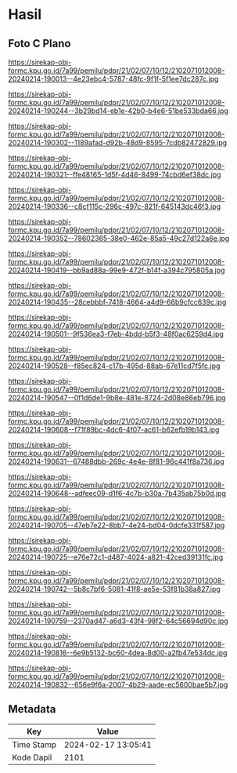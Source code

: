 # Hasil

## Foto C Plano

https://sirekap-obj-formc.kpu.go.id/7a99/pemilu/pdpr/21/02/07/10/12/2102071012008-20240214-190013--4e23ebc4-5787-48fc-9f1f-5f1ee7dc287c.jpg

https://sirekap-obj-formc.kpu.go.id/7a99/pemilu/pdpr/21/02/07/10/12/2102071012008-20240214-190244--3b29bd14-eb1e-42b0-b4e6-51be533bda66.jpg

https://sirekap-obj-formc.kpu.go.id/7a99/pemilu/pdpr/21/02/07/10/12/2102071012008-20240214-190302--1189afad-d92b-48d9-8595-7cdb82472829.jpg

https://sirekap-obj-formc.kpu.go.id/7a99/pemilu/pdpr/21/02/07/10/12/2102071012008-20240214-190321--ffe48165-1d5f-4d46-8499-74cbd6ef38dc.jpg

https://sirekap-obj-formc.kpu.go.id/7a99/pemilu/pdpr/21/02/07/10/12/2102071012008-20240214-190336--c8cf115c-296c-497c-821f-645143dc46f3.jpg

https://sirekap-obj-formc.kpu.go.id/7a99/pemilu/pdpr/21/02/07/10/12/2102071012008-20240214-190352--78602365-38e0-462e-85a5-49c27d122a6e.jpg

https://sirekap-obj-formc.kpu.go.id/7a99/pemilu/pdpr/21/02/07/10/12/2102071012008-20240214-190419--bb9ad88a-99e9-472f-b14f-a394c795805a.jpg

https://sirekap-obj-formc.kpu.go.id/7a99/pemilu/pdpr/21/02/07/10/12/2102071012008-20240214-190435--28cebbbf-7418-4664-a4d9-66b9cfcc639c.jpg

https://sirekap-obj-formc.kpu.go.id/7a99/pemilu/pdpr/21/02/07/10/12/2102071012008-20240214-190501--9f536ea3-f7eb-4bdd-b5f3-48f0ac6259d4.jpg

https://sirekap-obj-formc.kpu.go.id/7a99/pemilu/pdpr/21/02/07/10/12/2102071012008-20240214-190528--f85ec824-c17b-495d-88ab-67e11cd7f5fc.jpg

https://sirekap-obj-formc.kpu.go.id/7a99/pemilu/pdpr/21/02/07/10/12/2102071012008-20240214-190547--0f1d6de1-9b8e-481e-8724-2d08e86eb796.jpg

https://sirekap-obj-formc.kpu.go.id/7a99/pemilu/pdpr/21/02/07/10/12/2102071012008-20240214-190608--f71f89bc-4dc6-4f07-ac61-b62efb19b143.jpg

https://sirekap-obj-formc.kpu.go.id/7a99/pemilu/pdpr/21/02/07/10/12/2102071012008-20240214-190631--67488dbb-269c-4e4e-8f81-96c441f8a736.jpg

https://sirekap-obj-formc.kpu.go.id/7a99/pemilu/pdpr/21/02/07/10/12/2102071012008-20240214-190648--adfeec09-d1f6-4c7b-b30a-7b435ab75b0d.jpg

https://sirekap-obj-formc.kpu.go.id/7a99/pemilu/pdpr/21/02/07/10/12/2102071012008-20240214-190705--47eb7e22-8bb7-4e24-bd04-0dcfe331f587.jpg

https://sirekap-obj-formc.kpu.go.id/7a99/pemilu/pdpr/21/02/07/10/12/2102071012008-20240214-190725--e76e72c1-d487-4024-a821-42ced39131fc.jpg

https://sirekap-obj-formc.kpu.go.id/7a99/pemilu/pdpr/21/02/07/10/12/2102071012008-20240214-190742--5b8c7bf6-5081-41f8-ae5e-53f81b38a827.jpg

https://sirekap-obj-formc.kpu.go.id/7a99/pemilu/pdpr/21/02/07/10/12/2102071012008-20240214-190759--2370ad47-a6d3-43f4-98f2-64c56694d90c.jpg

https://sirekap-obj-formc.kpu.go.id/7a99/pemilu/pdpr/21/02/07/10/12/2102071012008-20240214-190816--6e9b5132-bc60-4dea-8d00-a2fb47e534dc.jpg

https://sirekap-obj-formc.kpu.go.id/7a99/pemilu/pdpr/21/02/07/10/12/2102071012008-20240214-190832--656e9f6a-2007-4b29-aade-ec5600bae5b7.jpg


## Metadata

| Key        | Value               |
| ---------- | ------------------- |
| Time Stamp | 2024-02-17 13:05:41 |
| Kode Dapil | 2101                |



